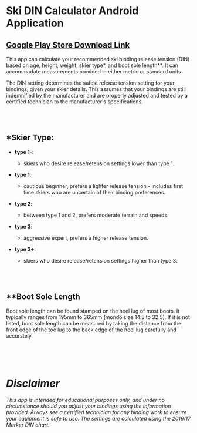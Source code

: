 # Ski DIN Calculator Android Application
## [Google Play Store Download Link](https://play.google.com/store/apps/details?id=com.ski.dincalc)

This app can calculate your recommended ski binding release tension (DIN) based on age, height, weight, skier type*, and boot sole length**. It can accommodate measurements provided in either metric or standard units.

The DIN setting determines the safest release tension setting for your bindings, given your skier details. This assumes that your bindings are still indemnified by the manufacturer and are properly adjusted and tested by a certified technician to the manufacturer's specifications.

<br />
<br />

## *Skier Type:
* **type 1-**: 
    * skiers who desire release/retension settings lower than type 1.
    
* **type 1**:  
    * cautious beginner, prefers a lighter release tension - includes first time skiers who are uncertain of their binding preferences.
    
* **type 2**:  
    * between type 1 and 2, prefers moderate terrain and speeds.
    
* **type 3**:  
    * aggressive expert, prefers a higher release tension.
    
* **type 3+**: 
    * skiers who desire release/retension settings higher than type 3.

<br />
<br />

## **Boot Sole Length
Boot sole length can be found stamped on the heel lug of most boots. It typically ranges from 195mm to 365mm (mondo size 14.5 to 32.5). If it is not listed, boot sole length can be measured by taking the distance from the front edge of the toe lug to the back edge of the heel lug carefully and accurately.

<br />
<br />
<br />

# *Disclaimer*
*This app is intended for educational purposes only, and under no circumstance should you adjust your bindings using the information provided. Always see a certified technician for any binding work to ensure your equipment is safe to use. The settings are calculated using the 2016/17 Marker DIN chart.*
